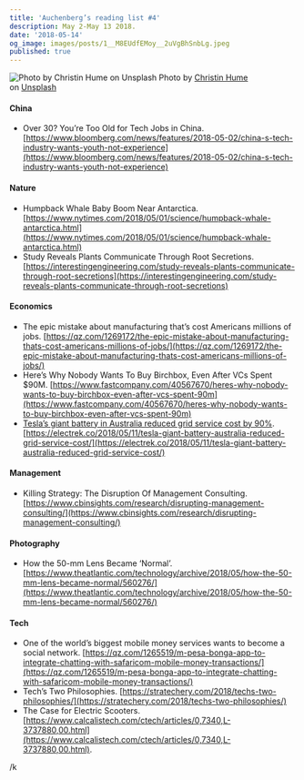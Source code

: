 ```yaml
---
title: 'Auchenberg’s reading list #4'
description: May 2-May 13 2018.
date: '2018-05-14'
og_image: images/posts/1__M8EUdfEMoy__2uVgBhSnbLg.jpeg
published: true
---
```


![Photo by [Christin Hume](https://unsplash.com/photos/k2Kcwkandwg?utm_source=unsplash&utm_medium=referral&utm_content=creditCopyText) on [Unsplash](https://unsplash.com/search/photos/reading?utm_source=unsplash&utm_medium=referral&utm_content=creditCopyText)](/images/posts/1__M8EUdfEMoy__2uVgBhSnbLg.jpeg)
Photo by [Christin Hume](https://unsplash.com/photos/k2Kcwkandwg?utm_source=unsplash&utm_medium=referral&utm_content=creditCopyText) on [Unsplash](https://unsplash.com/search/photos/reading?utm_source=unsplash&utm_medium=referral&utm_content=creditCopyText)

#### China

- Over 30? You’re Too Old for Tech Jobs in China. [https://www.bloomberg.com/news/features/2018-05-02/china-s-tech-industry-wants-youth-not-experience](https://www.bloomberg.com/news/features/2018-05-02/china-s-tech-industry-wants-youth-not-experience)

#### Nature

- Humpback Whale Baby Boom Near Antarctica. [https://www.nytimes.com/2018/05/01/science/humpback-whale-antarctica.html](https://www.nytimes.com/2018/05/01/science/humpback-whale-antarctica.html)
- Study Reveals Plants Communicate Through Root Secretions. [https://interestingengineering.com/study-reveals-plants-communicate-through-root-secretions](https://interestingengineering.com/study-reveals-plants-communicate-through-root-secretions)

#### Economics

- The epic mistake about manufacturing that’s cost Americans millions of jobs. [https://qz.com/1269172/the-epic-mistake-about-manufacturing-thats-cost-americans-millions-of-jobs/](https://qz.com/1269172/the-epic-mistake-about-manufacturing-thats-cost-americans-millions-of-jobs/)
- Here’s Why Nobody Wants To Buy Birchbox, Even After VCs Spent \$90M. [https://www.fastcompany.com/40567670/heres-why-nobody-wants-to-buy-birchbox-even-after-vcs-spent-90m](https://www.fastcompany.com/40567670/heres-why-nobody-wants-to-buy-birchbox-even-after-vcs-spent-90m)
- [Tesla’s giant battery in Australia reduced grid service cost by 90%](https://electrek.co/2018/05/11/tesla-giant-battery-australia-reduced-grid-service-cost/). [https://electrek.co/2018/05/11/tesla-giant-battery-australia-reduced-grid-service-cost/](https://electrek.co/2018/05/11/tesla-giant-battery-australia-reduced-grid-service-cost/)

#### Management

- Killing Strategy: The Disruption Of Management Consulting. [https://www.cbinsights.com/research/disrupting-management-consulting/](https://www.cbinsights.com/research/disrupting-management-consulting/)

#### Photography

- How the 50-mm Lens Became ‘Normal’. [https://www.theatlantic.com/technology/archive/2018/05/how-the-50-mm-lens-became-normal/560276/](https://www.theatlantic.com/technology/archive/2018/05/how-the-50-mm-lens-became-normal/560276/)

#### Tech

- One of the world’s biggest mobile money services wants to become a social network. [https://qz.com/1265519/m-pesa-bonga-app-to-integrate-chatting-with-safaricom-mobile-money-transactions/](https://qz.com/1265519/m-pesa-bonga-app-to-integrate-chatting-with-safaricom-mobile-money-transactions/)
- Tech’s Two Philosophies. [https://stratechery.com/2018/techs-two-philosophies/](https://stratechery.com/2018/techs-two-philosophies/)
- The Case for Electric Scooters. [https://www.calcalistech.com/ctech/articles/0,7340,L-3737880,00.html](https://www.calcalistech.com/ctech/articles/0,7340,L-3737880,00.html).

/k
